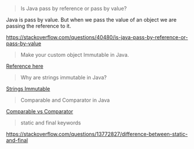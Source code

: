 > Is Java pass by reference or pass by value?

Java is pass by value. But when we pass the value of an object we are passing the reference to it.

https://stackoverflow.com/questions/40480/is-java-pass-by-reference-or-pass-by-value




> Make your custom object Immutable in Java.

[Reference here](https://dzone.com/articles/how-to-create-an-immutable-class-in-java)



> Why are strings immutable in Java?

[Strings Immutable](https://www.educative.io/edpresso/why-are-strings-immutable-in-java?affiliate_id=5082902844932096&utm_source=google&utm_medium=cpc&utm_campaign=platform2&utm_content=ad-1-dynamic&gclid=Cj0KCQjww_f2BRC-ARIsAP3zarHnpwPKc-Qx8FcRZ9Gph1KR1RoiA7-jqj0wlBSItOLY7vtbd3rW0xEaAr7xEALw_wcB)



> Comparable and Comparator in Java

[Comparable vs Comparator](https://www.baeldung.com/java-comparator-comparable)



> static and final keywords

https://stackoverflow.com/questions/13772827/difference-between-static-and-final
